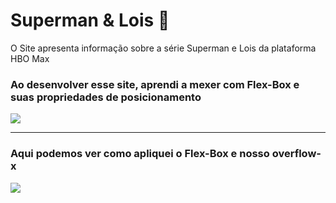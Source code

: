 # Superman & Lois :couple:
O Site apresenta informação sobre a série Superman e Lois da plataforma HBO Max

<h3> Ao desenvolver esse site, aprendi a mexer com Flex-Box e suas propriedades de posicionamento </h3>

<div>
  <img src="https://user-images.githubusercontent.com/97187822/171949424-2ff62e5f-4fe3-4360-a129-7c479d048d25.gif" />
  </div>
  <hr/>
<h3> Aqui podemos ver como apliquei o Flex-Box e nosso overflow-x </h3>

<div>
  <img src="https://user-images.githubusercontent.com/97187822/171949771-2bb2cecd-0978-4f4c-a974-e7e166d7ca77.gif" />
  </div>

